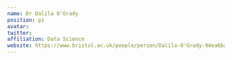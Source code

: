 ```yaml
---
name: Dr Dalila	O'Grady
position: pi
avatar: 
twitter: 
affiliation: Data Science
website: https://www.bristol.ac.uk/people/person/Dalila-O'Grady-94ea6ba1-7dbc-471a-9988-f5a0b91ef410/
---
```

